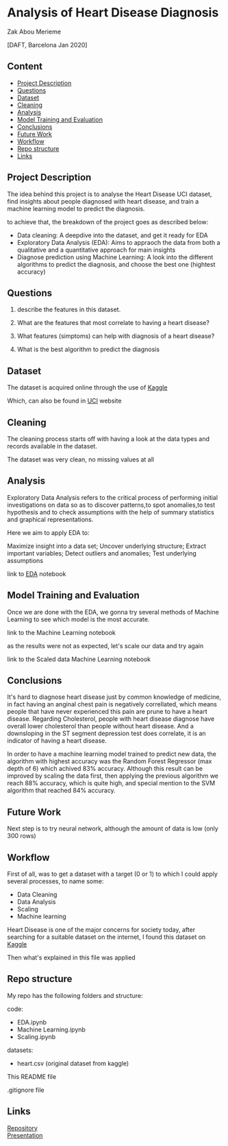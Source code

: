 # Analysis of Heart Disease Diagnosis #

Zak Abou Merieme

[DAFT, Barcelona Jan 2020]

## Content ##

* [Project Description](#Project-Description "Goto Project-Description")
* [Questions](#Questions "Goto Questions")
* [Dataset](#Dataset "Goto Dataset")
* [Cleaning](#Cleaning "Goto Cleaning")
* [Analysis](#Analysis "Goto Analysis")
* [Model Training and Evaluation](#Model-Training-and-Evaluation "Goto Model-Training-and-Evaluation")
* [Conclusions](#Conclusions "Goto Conclusions")
* [Future Work](#Future-Work "Goto Future-Work")
* [Workflow](#Workflow "Goto Workflow")
* [Repo structure](#Repo-structure "Goto Repo-structure")
* [Links](#Links "Goto Links")


## Project Description ##

The idea behind this project is to analyse the Heart Disease UCI dataset, find insights about people diagnosed with heart disease, and train a machine learning model to predict the diagnosis.

to achieve that, the breakdown of the project goes as described below:

 * Data cleaning: A deepdive into the dataset, and get it ready for EDA
 * Exploratory Data Analysis (EDA): Aims to appraoch the data from both a qualitative and a quantitative approach for main insights
 * Diagnose prediction using Machine Learning: A look into the different algorithms to predict the diagnosis, and choose the best one (hightest accuracy)
 

## Questions ##

1. describe the features in this dataset.

2. What are the features that most correlate to having a heart disease? 

3. What features (simptoms) can help with diagnosis of a heart disease?

4. What is the best algorithm to predict the diagnosis


## Dataset ##

The dataset is acquired online through the use of [Kaggle](https://www.kaggle.com/ronitf/heart-disease-uci "Kaggle")

Which, can also be found in [UCI](https://archive.ics.uci.edu/ml/datasets/Heart+Disease "UCI") website


## Cleaning ##

The cleaning process starts off with having a look at the data types and records available in the dataset.

The dataset was very clean, no missing values at all


## Analysis ##

Exploratory Data Analysis refers to the critical process of performing initial investigations on data so as to discover patterns,to spot anomalies,to test hypothesis and to check assumptions with the help of summary statistics and graphical representations.

Here we aim to apply EDA to:

Maximize insight into a data set;
Uncover underlying structure;
Extract important variables;
Detect outliers and anomalies;
Test underlying assumptions

link to [EDA](https://github.com/Zak-ScorpiuS/Project-Week-8-Final-Project/blob/master/code/EDA%20(Exploratory%20Data%20Analysis).ipynb "EDA") notebook

## Model Training and Evaluation ##

Once we are done with the EDA, we gonna try several methods of Machine Learning to see which model is the most accurate.

link to the Machine Learning notebook

as the results were not as expected, let's scale our data and try again

link to the Scaled data Machine Learning notebook

## Conclusions ##

It's hard to diagnose heart disease just by common knowledge of medicine, in fact having an anginal chest pain is negatively correllated, which means people that have never experienced this pain are prune to have a heart disease.
Regarding Cholesterol, people with heart disease diagnose have overall lower cholesterol than people without heart disease.
And a downsloping in the ST segment depression test does correlate, it is an indicator of having a heart disease.

In order to have a machine learning model trained to predict new data, the algorithm with highest accuracy was the Random Forest Regressor (max depth of 6) which achived 83% accuracy.
Although this result can be improved by scaling the data first, then applying the previous algorithm we reach 88% accuracy, which is quite high, and special mention to the SVM algorithm that reached 84% accuracy.


## Future Work ##

Next step is to try neural network, although the amount of data is low (only 300 rows) 


## Workflow ##

First of all, was to get a dataset with a target (0 or 1) to which I could apply several processes, to name some:

  * Data Cleaning
  * Data Analysis
  * Scaling
  * Machine learning

Heart Disease is one of the major concerns for society today, after searching for a suitable dataset on the internet, I found this dataset on [Kaggle](https://www.kaggle.com/ronitf/heart-disease-uci "Kaggle")

Then what's explained in this file was applied

## Repo structure ##

My repo has the following folders and structure:

code:
* EDA.ipynb
* Machine Learning.ipynb
* Scaling.ipynb

datasets:
* heart.csv (original dataset from kaggle)

This README file

.gitignore file

## Links ##

[Repository](https://github.com/Zak-ScorpiuS/Project-Week-8-Final-Project)  
[Presentation](https://docs.google.com/presentation/d/160yekMr4LnS_HnE-x0Hdr0Vmo_vUbpn95FNOjZfQ5RY/edit?usp=sharing)  
